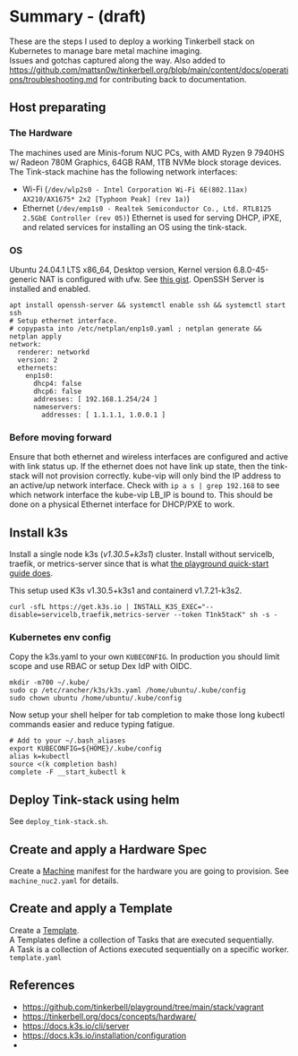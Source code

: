 # Summary - (draft)
These are the steps I used to deploy a working Tinkerbell stack on Kubernetes to manage bare metal machine imaging.  
Issues and gotchas captured along the way.  Also added to https://github.com/mattsn0w/tinkerbell.org/blob/main/content/docs/operations/troubleshooting.md for contributing back to documentation.  

## Host preparating
### The Hardware
The machines used are Minis-forum NUC PCs, with AMD Ryzen 9 7940HS w/ Radeon 780M Graphics, 64GB RAM, 1TB NVMe block storage devices.
The Tink-stack machine has the following network interfaces:
 - Wi-Fi (`/dev/wlp2s0 - Intel Corporation Wi-Fi 6E(802.11ax) AX210/AX1675* 2x2 [Typhoon Peak] (rev 1a)`)
 - Ethernet (`/dev/emp1s0 - Realtek Semiconductor Co., Ltd. RTL8125 2.5GbE Controller (rev 05)`)
Ethernet is used for serving DHCP, iPXE, and related services for installing an OS using the tink-stack.

### OS
Ubuntu 24.04.1 LTS x86_64, Desktop version, Kernel version 6.8.0-45-generic
NAT is configured with ufw. See [this gist](https://gist.github.com/mattsn0w/3421d2942b96e1e6f3113b3d174b7cb0).
OpenSSH Server is installed and enabled.

```
apt install openssh-server && systemctl enable ssh && systemctl start ssh
# Setup ethernet interface.
# copypasta into /etc/netplan/enp1s0.yaml ; netplan generate && netplan apply
network:
  renderer: networkd
  version: 2
  ethernets:
    enp1s0:
      dhcp4: false
      dhcp6: false
      addresses: [ 192.168.1.254/24 ]
      nameservers:
        addresses: [ 1.1.1.1, 1.0.0.1 ]

```

### Before moving forward
Ensure that both ethernet and wireless interfaces are configured and active with link status up. If the ethernet does not have link up state, then the tink-stack will not provision correctly. kube-vip will only bind the IP address to an active/up network interface. Check with `ip a s | grep 192.168` to see which network interface the kube-vip LB_IP is bound to. This should be done on a physical Ethernet interface for DHCP/PXE to work.

## Install k3s
Install a single node k3s (_v1.30.5+k3s1_) cluster. Install without servicelb, traefik, or metrics-server since that is what [the playground quick-start guide does](https://github.com/tinkerbell/playground/blob/main/stack/vagrant/setup.sh#L51).  

This setup used K3s v1.30.5+k3s1 and containerd v1.7.21-k3s2.  

```
curl -sfL https://get.k3s.io | INSTALL_K3S_EXEC="--disable=servicelb,traefik,metrics-server --token T1nk5tacK" sh -s - 
```

### Kubernetes env config
Copy the k3s.yaml to your own `KUBECONFIG`. In production you should limit scope and use RBAC or setup Dex IdP with OIDC. 
```
mkdir -m700 ~/.kube/
sudo cp /etc/rancher/k3s/k3s.yaml /home/ubuntu/.kube/config
sudo chown ubuntu /home/ubuntu/.kube/config
```
Now setup your shell helper for tab completion to make those long kubectl commands easier and reduce typing fatigue. 
```
# Add to your ~/.bash_aliases
export KUBECONFIG=${HOME}/.kube/config
alias k=kubectl
source <(k completion bash)
complete -F __start_kubectl k
```

## Deploy Tink-stack using helm
See `deploy_tink-stack.sh`.

## Create and apply a Hardware Spec
Create a [Machine](https://tinkerbell.org/docs/concepts/hardware/) manifest for the hardware you are going to provision.  See `machine_nuc2.yaml` for details.

## Create and apply a Template
Create a [Template](https://tinkerbell.org/docs/concepts/templates/).  
A Templates define a collection of Tasks that are executed sequentially.  
A Task is a collection of Actions executed sequentially on a specific worker.  
`template.yaml`



## References
* https://github.com/tinkerbell/playground/tree/main/stack/vagrant
* https://tinkerbell.org/docs/concepts/hardware/
* https://docs.k3s.io/cli/server
* https://docs.k3s.io/installation/configuration
* 
